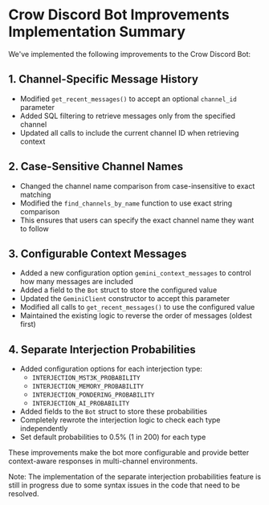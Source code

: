 # Crow Discord Bot Improvements Implementation Summary

We've implemented the following improvements to the Crow Discord Bot:

## 1. Channel-Specific Message History

- Modified `get_recent_messages()` to accept an optional `channel_id` parameter
- Added SQL filtering to retrieve messages only from the specified channel
- Updated all calls to include the current channel ID when retrieving context

## 2. Case-Sensitive Channel Names

- Changed the channel name comparison from case-insensitive to exact matching
- Modified the `find_channels_by_name` function to use exact string comparison
- This ensures that users can specify the exact channel name they want to follow

## 3. Configurable Context Messages

- Added a new configuration option `gemini_context_messages` to control how many messages are included
- Added a field to the `Bot` struct to store the configured value
- Updated the `GeminiClient` constructor to accept this parameter
- Modified all calls to `get_recent_messages()` to use the configured value
- Maintained the existing logic to reverse the order of messages (oldest first)

## 4. Separate Interjection Probabilities

- Added configuration options for each interjection type:
  - `INTERJECTION_MST3K_PROBABILITY`
  - `INTERJECTION_MEMORY_PROBABILITY`
  - `INTERJECTION_PONDERING_PROBABILITY`
  - `INTERJECTION_AI_PROBABILITY`
- Added fields to the `Bot` struct to store these probabilities
- Completely rewrote the interjection logic to check each type independently
- Set default probabilities to 0.5% (1 in 200) for each type

These improvements make the bot more configurable and provide better context-aware responses in multi-channel environments.

Note: The implementation of the separate interjection probabilities feature is still in progress due to some syntax issues in the code that need to be resolved.
